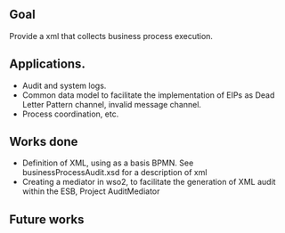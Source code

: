 ## Goal

Provide a xml that collects business process execution.

## Applications.

* Audit and system logs.
* Common data model to facilitate the implementation of EIPs as Dead Letter Pattern channel, invalid message channel.
* Process coordination, etc.


##  Works done
  * Definition of XML, using as a basis BPMN. See businessProcessAudit.xsd for a description of xml  
  * Creating a mediator in wso2, to facilitate the generation of XML audit within the ESB, Project AuditMediator

## Future works


